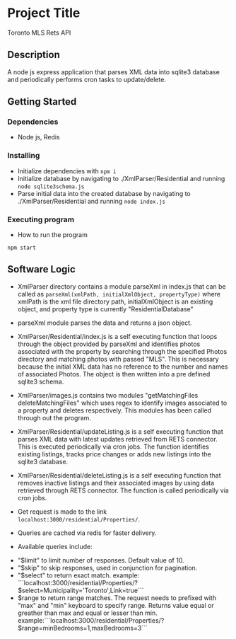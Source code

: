 # Project Title

Toronto MLS Rets API

## Description

A node js express application that parses XML data into sqlite3 database and periodically performs cron tasks to update/delete.

## Getting Started

### Dependencies

* Node js, Redis

### Installing

* Initialize dependencies with `npm i`
* Initialize database by navigating to ./XmlParser/Residential and running ```node sqlite3schema.js```
* Parse initial data into the created database by navigating to ./XmlParser/Residential and running ```node index.js```

### Executing program

* How to run the program
```
npm start
```

## Software Logic

* XmlParser directory contains a module parseXml in index.js that can be called as ```parseXml(xmlPath, initialXmlObject, propertyType)``` where xmlPath is the xml file directory path, initialXmlObject is an existing object, and property type is currently "ResidentialDatabase"  
* parseXml module parses the data and returns a json object.
* XmlParser/Residential/index.js is a self executing function that loops through the object provided by parseXml and identifies photos associated with the property by searching through the specified Photos directory and matching photos with passed "MLS". This is necessary because the initial XML data has no reference to the number and names of associated Photos. 
The object is then written into a pre defined sqlite3 schema.
* XmlParser/images.js contains two modules "getMatchingFiles deleteMatchingFiles" which uses regex to identify images associated to a property and deletes respectively. This modules has been called through out the program.
* XmlParser/Residential/updateListing.js is a self executing function that parses XML data with latest updates retrieved from RETS connector. This is executed periodically via cron jobs.
The function identifies existing listings, tracks price changes or adds new listings into the sqlite3 database.
* XmlParser/Residential/deleteListing.js is a self executing function that removes inactive listings and their associated images by using data retrieved through RETS connector. The function is called periodically via cron jobs.

* Get request is made to the link ```localhost:3000/residential/Properties/```.
* Queries are cached via redis for faster delivery.
* Available queries include:
- "$limit" to limit number of responses. Default value of 10. 
- "$skip" to skip responses, used in conjunction for pagination.
- "$select" to return exact match. example: ```localhost:3000/residential/Properties/?$select=Municipality='Toronto',Link=true```
- $range to return range matches. The request needs to prefixed with "max" and "min" keyboard to specify range. Returns value equal or greather than max and equal or lesser than min. 
example:```localhost:3000/residential/Properties/?$range=minBedrooms=1,maxBedrooms=3```